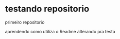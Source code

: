 # testando repositorio
 primeiro repositorio 

 aprendendo como utiliza o Readme
 alterando pra testa
